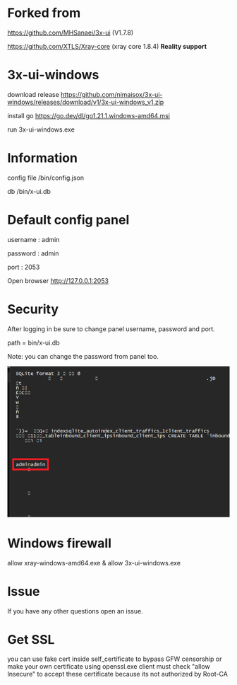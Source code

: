 
# Forked from
https://github.com/MHSanaei/3x-ui (V1.7.8)

https://github.com/XTLS/Xray-core (xray core 1.8.4) **Reality support**

# 3x-ui-windows
download release https://github.com/nimaisox/3x-ui-windows/releases/download/v1/3x-ui-windows_v1.zip

install go https://go.dev/dl/go1.21.1.windows-amd64.msi

run 3x-ui-windows.exe


# Information
config file /bin/config.json

db /bin/x-ui.db



# Default config panel

username : admin

password : admin

port : 2053

Open browser http://127.0.0.1:2053

# Security

After logging in be sure to change panel username, password and port.

path = bin/x-ui.db

Note: you can change the password from panel too.

![UPchange](https://github.com/nimaisox/3x-ui-windows/blob/main/media/UPchange.png?raw=true)

# Windows firewall
allow xray-windows-amd64.exe & allow 3x-ui-windows.exe

# Issue
If you have any other questions open an issue.

# Get SSL
you can use fake cert inside self_certificate to bypass GFW censorship or make your own certificate using openssl.exe
client must check "allow Insecure" to accept these certificate because its not authorized by Root-CA
